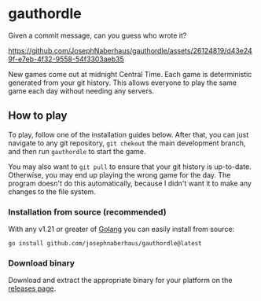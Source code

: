 # gauthordle
Given a commit message, can you guess who wrote it?

https://github.com/JosephNaberhaus/gauthordle/assets/26124819/d43e249f-e7eb-4f32-9558-54f3303aeb35

New games come out at midnight Central Time. Each game is deterministic generated from your git history. This allows everyone to play the same game each day without needing any servers.

## How to play
To play, follow one of the installation guides below. After that, you can just navigate to any git repository, `git chekout` the main development branch, and then run `gauthordle` to start the game.

You may also want to `git pull` to ensure that your git history is up-to-date. Otherwise, you may end up playing the wrong game for the day. The program doesn't do this automatically, because I didn't want it to make any changes to the file system.

### Installation from source (recommended)
With any v1.21 or greater of [Golang](https://go.dev/) you can easily install from source:

```shell
go install github.com/josephnaberhaus/gauthordle@latest
```

### Download binary
Download and extract the appropriate binary for your platform on the [releases page](https://github.com/JosephNaberhaus/gauthordle/releases).
